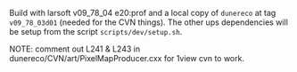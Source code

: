 Build with larsoft v09\_78\_04 e20:prof and a local copy of `dunereco` at tag `v09_78_03d01` (needed for the CVN things). The other ups dependencies will be setup from the script `scripts/dev/setup.sh`.

NOTE: comment out L241 & L243 in dunereco/CVN/art/PixelMapProducer.cxx for 1view cvn to work.

